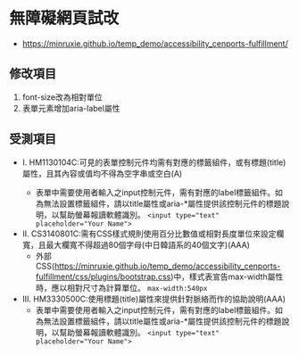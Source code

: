 # 無障礙網頁試改
* https://minruxie.github.io/temp_demo/accessibility_cenports-fulfillment/

## 修改項目
1. font-size改為相對單位
2. 表單元素增加aria-label屬性

## 受測項目
* I. HM1130104C:可見的表單控制元件均需有對應的標籤<label>組件，或有標題(title)屬性，且其內容或值均不得為空字串或空白(A) 
    * 表單中需要使用者輸入之input控制元件，需有對應的label標籤組件。如為無法設置標籤組件，請以title屬性或aria-*屬性提供該控制元件的標題說明，以幫助螢幕報讀軟體識別。
    `<input type="text" placeholder="Your Name">`
* II. CS3140801C:需有CSS樣式規則使用百分比數值或相對長度單位來設定欄寬，且最大欄寬不得超過80個字母(中日韓語系的40個文字)(AAA) 
    * 外部CSS(https://minruxie.github.io/temp_demo/accessibility_cenports-fulfillment/css/plugins/bootstrap.css)中，樣式表宣告max-width屬性時，應以相對尺寸為計算單位。
    `max-width:540px`
* III. HM3330500C:使用標題(title)屬性來提供針對脈絡而作的協助說明(AAA) 
    * 表單中需要使用者輸入之input控制元件，需有對應的label標籤組件。如為無法設置標籤組件，請以title屬性或aria-*屬性提供該控制元件的標題說明，以幫助螢幕報讀軟體識別。
    `<input type="text" placeholder="Your Name">`

